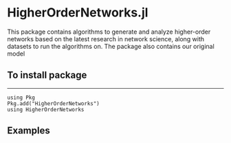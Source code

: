 # HigherOrderNetworks.jl

This package contains algorithms to generate and analyze higher-order networks based on the latest research in network science, along with datasets to run the algorithms on. The package also contains our original model

## To install package
---

```
using Pkg
Pkg.add("HigherOrderNetworks")
using HigherOrderNetworks
```

## Examples


